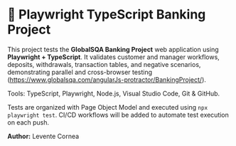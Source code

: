 # 🏦 Playwright TypeScript Banking Project

This project tests the **GlobalSQA Banking Project** web application using **Playwright + TypeScript**. It validates customer and manager workflows, deposits, withdrawals, transaction tables, and negative scenarios, demonstrating parallel and cross-browser testing (https://www.globalsqa.com/angularJs-protractor/BankingProject/).  

Tools: TypeScript, Playwright, Node.js, Visual Studio Code, Git & GitHub.  

Tests are organized with Page Object Model and executed using `npx playwright test`. CI/CD workflows will be added to automate test execution on each push.  

**Author:** Levente Cornea
